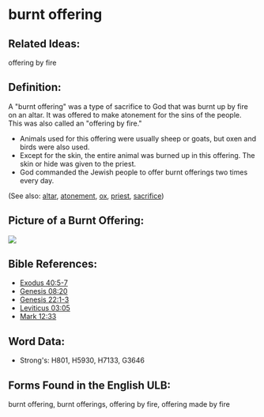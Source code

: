 # burnt offering

## Related Ideas:

offering by fire

## Definition:

A "burnt offering" was a type of sacrifice to God that was burnt up by fire on an altar. It was offered to make atonement for the sins of the people. This was also called an "offering by fire."

* Animals used for this offering were usually sheep or goats, but oxen and birds were also used.
* Except for the skin, the entire animal was burned up in this offering. The skin or hide was given to the priest.
* God commanded the Jewish people to offer burnt offerings two times every day.

(See also: [altar](../kt/altar.md), [atonement](../kt/atonement.md), [ox](../other/cow.md), [priest](../kt/priest.md), [sacrifice](../other/sacrifice.md))

## Picture of a Burnt Offering:

<a href="https://content.bibletranslationtools.org/WycliffeAssociates/en_tw/raw/branch/master/PNGs/b/BurntOffering.png"><img src="https://content.bibletranslationtools.org/WycliffeAssociates/en_tw/raw/branch/master/PNGs/b/BurntOffering.png" ></a>

## Bible References:

* [Exodus 40:5-7](rc://en/tn/help/exo/40/05)
* [Genesis 08:20](rc://en/tn/help/gen/08/20)
* [Genesis 22:1-3](rc://en/tn/help/gen/22/01)
* [Leviticus 03:05](rc://en/tn/help/lev/03/05)
* [Mark 12:33](rc://en/tn/help/mrk/12/33)

## Word Data:

* Strong's: H801, H5930, H7133, G3646

## Forms Found in the English ULB:

burnt offering, burnt offerings, offering by fire, offering made by fire

